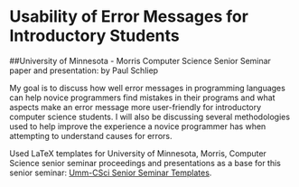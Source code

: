# Usability of Error Messages for Introductory Students

##University of Minnesota - Morris Computer Science Senior Seminar paper and presentation: by Paul Schliep

My goal is to discuss how well error messages in programming languages can help novice programmers find mistakes in their programs and what aspects make an error message more user-friendly for introductory computer science students. I will also be discussing several methodologies used to help improve the experience a novice programmer has when attempting to understand causes for errors. 


Used LaTeX templates for University of Minnesota, Morris, Computer Science senior seminar proceedings and presentations as a base for this senior seminar: [Umm-CSci Senior Seminar Templates](https://github.com/UMM-CSci/Senior_seminar_templates).
